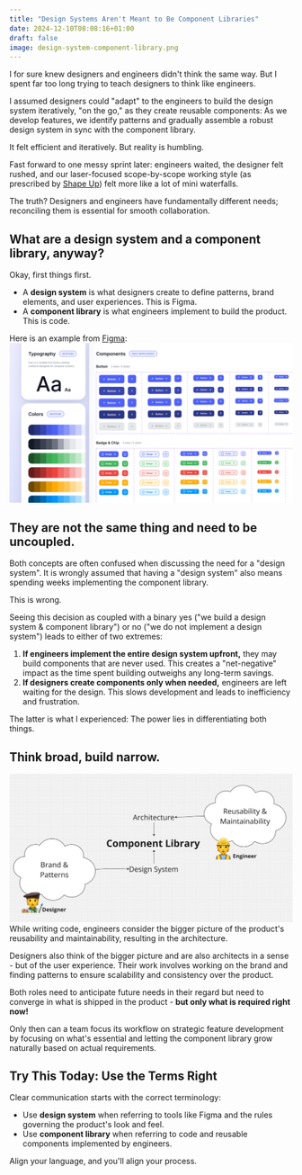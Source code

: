 ```yaml
---
title: "Design Systems Aren't Meant to Be Component Libraries"
date: 2024-12-10T08:08:16+01:00
draft: false
image: design-system-component-library.png
---
```


I for sure knew designers and engineers didn't think the same way. But I spent far too long trying to teach designers to think like engineers.

I assumed designers could "adapt" to the engineers to build the design system iteratively, "on the go," as they create reusable components: As we develop features, we identify patterns and gradually assemble a robust design system in sync with the component library.

It felt efficient and iteratively. But reality is humbling.

Fast forward to one messy sprint later: engineers waited, the designer felt rushed, and our laser-focused scope-by-scope working style (as prescribed by [Shape Up](https://basecamp.com/shapeup)) felt more like a lot of mini waterfalls.

The truth? Designers and engineers have fundamentally different needs; reconciling them is essential for smooth collaboration.

## What are a design system and a component library, anyway?

Okay, first things first.

- A **design system** is what designers create to define patterns, brand elements, and user experiences. This is Figma.
- A **component library** is what engineers implement to build the product. This is code.

Here is an example from [Figma](https://www.figma.com/community/file/1267195373409722424):
![](figma.png)

## They are not the same thing and need to be uncoupled.

Both concepts are often confused when discussing the need for a "design system". It is wrongly assumed that having a "design system" also means spending weeks implementing the component library.

This is wrong.

Seeing this decision as coupled with a binary yes ("we build a design system & component library") or no ("we do not implement a design system") leads to either of two extremes:

1. **If engineers implement the entire design system upfront,** they may build components that are never used. This creates a "net-negative" impact as the time spent building outweighs any long-term savings.
2. **If designers create components only when needed,** engineers are left waiting for the design. This slows development and leads to inefficiency and frustration.

The latter is what I experienced: The power lies in differentiating both things.

## Think broad, build narrow.

![](design-system-component-library.png)
While writing code, engineers consider the bigger picture of the product's reusability and maintainability, resulting in the architecture.

Designers also think of the bigger picture and are also architects in a sense - but of the user experience. Their work involves working on the brand and finding patterns to ensure scalability and consistency over the product.

Both roles need to anticipate future needs in their regard but need to converge in what is shipped in the product - **but only what is required right now!**

Only then can a team focus its workflow on strategic feature development by focusing on what's essential and letting the component library grow naturally based on actual requirements.

## Try This Today: Use the Terms Right

Clear communication starts with the correct terminology:

- Use **design system** when referring to tools like Figma and the rules governing the product's look and feel.
- Use **component library** when referring to code and reusable components implemented by engineers.

Align your language, and you'll align your process.
